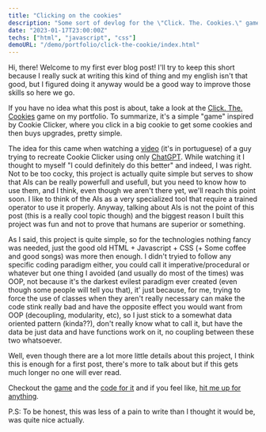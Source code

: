 ```yaml
---
title: "Clicking on the cookies"
description: "Some sort of devlog for the \"Click. The. Cookies.\" game"
date: "2023-01-17T23:00:00Z"
techs: ["html", "javascript", "css"]
demoURL: "/demo/portfolio/click-the-cookie/index.html"
---
```

Hi, there! Welcome to my first ever blog post! I'll try to keep this short because I really suck at writing this kind of thing and my english isn't that good, but I figured doing it anyway would be a good way to improve those skills so here we go.

If you have no idea what this post is about, take a look at the [Click. The. Cookies](/demo/portfolio/click-the-cookie/index.html) game on my portfolio. To summarize, it's a simple "game" inspired by Cookie Clicker, where you click in a big cookie to get some cookies and then buys upgrades, pretty simple.

The idea for this came when watching a [video](https://www.youtube.com/watch?v=DvTrbRNjlNA) (it's in portuguese) of a guy trying to recreate Cookie Clicker using only [ChatGPT](https://openai.com/blog/chatgpt/). While watching it I thought to myself "I could definitely do this better" and indeed, I was right. Not to be too cocky, this project is actually quite simple but serves to show that AIs can be really powerfull and usefull, but you need to know how to use them, and I think, even though we aren't there yet, we'll reach this point soon. I like to think of the AIs as a very specialized tool that require a trained operator to use it properly. Anyway, talking about AIs is not the point of this post (this is a really cool topic though) and the biggest reason I built this project was fun and not to prove that humans are superior or something.

As I said, this project is quite simple, so for the technologies nothing fancy was needed, just the good old HTML + Javascript + CSS (+ Some coffee and good songs) was more then enough. I didn't tryied to follow any specific coding paradigm either, you could call it imperative/procedural or whatever but one thing I avoided (and usually do most of the times) was OOP, not because it's the darkest evilest paradigm ever created (even though some people will tell you that), it' just because, for me, trying to force the use of classes when they aren't really necessary can make the code stink really bad and have the opposite effect you would want from OOP (decoupling, modularity, etc), so I just stick to a somewhat data oriented pattern (kinda??), don't really know what to call it, but have the data be just data and have functions work on it, no coupling between these two whatsoever.

Well, even though there are a lot more little details about this project, I think this is enough for a first post, there's more to talk about but if this gets much longer no one will ever read.

Checkout the [game](/demo/portfolio/click-the-cookie/index.html) and the [code for it](https://github.com/kasouza/click-the-cookie) and if you feel like, [hit me up for anything](https://kaso.vercel.app/contact).

P.S: To be honest, this was less of a pain to write than I thought it would be, was quite nice actually.
